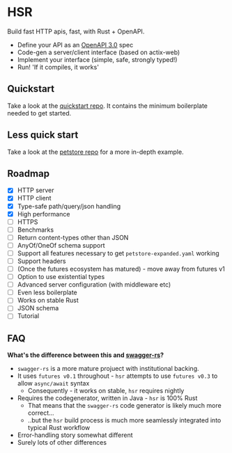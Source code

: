 # HSR

Build fast HTTP apis, fast, with Rust + OpenAPI.

 * Define your API as an [OpenAPI 3.0](https://swagger.io/docs/specification/about/) spec
 * Code-gen a server/client interface (based on actix-web)
 * Implement your interface (simple, safe, strongly typed!)
 * Run! 'If it compiles, it works'


## Quickstart

Take a look at the [quickstart repo](examples/quickstart). It contains the
minimum boilerplate needed to get started.

## Less quick start

Take a look at the [petstore repo](examples/petstore) for a more in-depth example.

## Roadmap

- [x] HTTP server
- [x] HTTP client
- [x] Type-safe path/query/json handling
- [x] High performance
- [ ] HTTPS
- [ ] Benchmarks
- [ ] Return content-types other than JSON
- [ ] AnyOf/OneOf schema support
- [ ] Support all features necessary to get `petstore-expanded.yaml` working
- [ ] Support headers
- [ ] (Once the futures ecosystem has matured) - move away from futures v1
- [ ] Option to use existential types
- [ ] Advanced server configuration (with middleware etc)
- [ ] Even less boilerplate
- [ ] Works on stable Rust
- [ ] JSON schema
- [ ] Tutorial

## FAQ

**What's the difference between this and [swagger-rs](https://github.com/Metaswitch/swagger-rs)?**

* `swagger-rs` is a more mature projuect with institutional backing.
* It uses `futures v0.1` throughout - `hsr` attempts to use `futures v0.3` to allow `async/await` syntax
  -  Consequently - it works on stable, `hsr` requires nightly
* Requires the codegenerator, written in Java - `hsr` is 100% Rust
  - That means that the `swagger-rs` code generator is likely much more correct...
  - ..but the `hsr` build process is much more seamlessly integrated into typical Rust workflow
* Error-handling story somewhat different
* Surely lots of other differences
